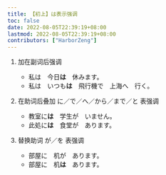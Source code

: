 ```yaml
---
title: 【初上】は表示强调
toc: false
date: 2022-08-05T22:39:19+08:00
lastmod: 2022-08-05T22:39:19+08:00
contributors: ["HarborZeng"]
---
```


1. 加在副词后强调

   - 私は　今日**は**　休みます。
   - 私は　いつも**は**　飛行機で　上海へ　行く。

2. 在助词后叠加 に／で／へ／から／まで／と 表强调

   - 教室に**は**　学生が　いません。
   - 此処に**は**　食堂が　あります。

3. 替换助词 が／を 表强调

   - 部屋に　机が　あります。
   - 部屋に　机**は**　あります。

